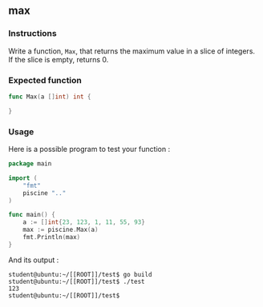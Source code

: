## max

### Instructions

Write a function, `Max`, that returns the maximum value in a slice of integers. If the slice is empty, returns 0.

### Expected function

```go
func Max(a []int) int {

}
```

### Usage

Here is a possible program to test your function :

```go
package main

import (
	"fmt"
	piscine ".."
)

func main() {
	a := []int{23, 123, 1, 11, 55, 93}
	max := piscine.Max(a)
	fmt.Println(max)
}
```

And its output :

```console
student@ubuntu:~/[[ROOT]]/test$ go build
student@ubuntu:~/[[ROOT]]/test$ ./test
123
student@ubuntu:~/[[ROOT]]/test$
```

